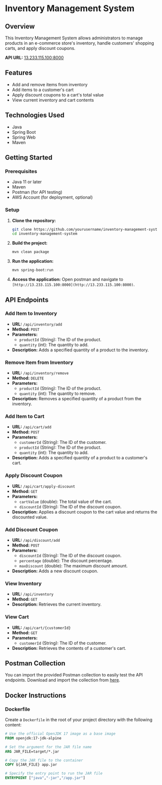 # Inventory Management System

## Overview
This Inventory Management System allows administrators to manage products in an e-commerce store's inventory, handle customers' shopping carts, and apply discount coupons.

**API URL:** [13.233.115.100:8000](http://13.233.115.100:8000)

## Features
- Add and remove items from inventory
- Add items to a customer's cart
- Apply discount coupons to a cart's total value
- View current inventory and cart contents

## Technologies Used
- Java
- Spring Boot
- Spring Web
- Maven

## Getting Started

### Prerequisites
- Java 11 or later
- Maven
- Postman (for API testing)
- AWS Account (for deployment, optional)

### Setup
1. **Clone the repository:**
    ```bash
    git clone https://github.com/yourusername/inventory-management-system.git
    cd inventory-management-system
    ```

2. **Build the project:**
    ```bash
    mvn clean package
    ```

3. **Run the application:**
    ```bash
    mvn spring-boot:run
    ```

4. **Access the application:**
    Open postman and navigate to `[http://13.233.115.100:8000](http://13.233.115.100:8000)`.

## API Endpoints

### Add Item to Inventory
- **URL:** `/api/inventory/add`
- **Method:** `POST`
- **Parameters:**
  - `productId` (String): The ID of the product.
  - `quantity` (int): The quantity to add.
- **Description:** Adds a specified quantity of a product to the inventory.

### Remove Item from Inventory
- **URL:** `/api/inventory/remove`
- **Method:** `DELETE`
- **Parameters:**
  - `productId` (String): The ID of the product.
  - `quantity` (int): The quantity to remove.
- **Description:** Removes a specified quantity of a product from the inventory.

### Add Item to Cart
- **URL:** `/api/cart/add`
- **Method:** `POST`
- **Parameters:**
  - `customerId` (String): The ID of the customer.
  - `productId` (String): The ID of the product.
  - `quantity` (int): The quantity to add.
- **Description:** Adds a specified quantity of a product to a customer's cart.

### Apply Discount Coupon
- **URL:** `/api/cart/apply-discount`
- **Method:** `GET`
- **Parameters:**
  - `cartValue` (double): The total value of the cart.
  - `discountId` (String): The ID of the discount coupon.
- **Description:** Applies a discount coupon to the cart value and returns the discounted value.

### Add Discount Coupon
- **URL:** `/api/discount/add`
- **Method:** `POST`
- **Parameters:**
  - `discountId` (String): The ID of the discount coupon.
  - `percentage` (double): The discount percentage.
  - `maxDiscount` (double): The maximum discount amount.
- **Description:** Adds a new discount coupon.

### View Inventory
- **URL:** `/api/inventory`
- **Method:** `GET`
- **Description:** Retrieves the current inventory.

### View Cart
- **URL:** `/api/cart/{customerId}`
- **Method:** `GET`
- **Parameters:**
  - `customerId` (String): The ID of the customer.
- **Description:** Retrieves the contents of a customer's cart.

## Postman Collection
You can import the provided Postman collection to easily test the API endpoints. Download and import the collection from [here](https://github.com/SanketDChaudhari/DevDynamicsProject/blob/main/Sanket_Chaudhari_DevDynamics.postman_collection.json).

## Docker Instructions

### Dockerfile

Create a `Dockerfile` in the root of your project directory with the following content:

```dockerfile
# Use the official OpenJDK 17 image as a base image
FROM openjdk:17-jdk-alpine

# Set the argument for the JAR file name
ARG JAR_FILE=target/*.jar

# Copy the JAR file to the container
COPY ${JAR_FILE} app.jar

# Specify the entry point to run the JAR file
ENTRYPOINT ["java","-jar","/app.jar"]

